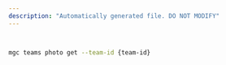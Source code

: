 ```yaml
---
description: "Automatically generated file. DO NOT MODIFY"
---
```


```bash


mgc teams photo get --team-id {team-id}

```